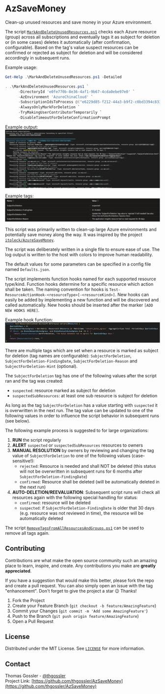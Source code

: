 # AzSaveMoney

Clean-up unused resources and save money in your Azure environment.

The script [`MarkAndDeleteUnusedResources.ps1`](MarkAndDeleteUnusedResources.ps1) checks each Azure resource (group) across all subscriptions and eventually tags it as subject for deletion or (in some cases) deletes it automatically (after confirmation, configurable). Based on the tag's value suspect resources can be confirmed or rejected as subject for deletion and will be considered accordingly in subsequent runs.

Example usage:
```powershell
Get-Help .\MarkAndDeleteUnusedResources.ps1 -Detailed
```

```powershell
. .\MarkAndDeleteUnusedResources.ps1 `
      -DirectoryId 'e0fe770b-8e36-4af1-9b67-4cda0ebe97e0' `
      -AzEnvironment 'AzureChinaCloud' `
      -SubscriptionIdsToProcess @("e6229d85-f212-44a3-b9f2-c0bd3394c833") `
      -AlwaysOnlyMarkForDeletion `
      -TryMakingUserContributorTemporarily `
      -DisableTimeoutForDeleteConfirmationPrompt
```

Example output:
![Example output](Screenshot.png)

Example tags:
![Example tags](Screenshot2.png)

This script was primarily written to clean-up large Azure environments and potentially save money along the way. It was inspired by the project [`itoleck/AzureSaveMoney`](https://github.com/itoleck/AzureSaveMoney).

The script was deliberately written in a single file to ensure ease of use. The log output is written to the host with colors to improve human readability.

The default values for some parameters can be specified in a config file named `Defaults.json`.

The script implements function hooks named for each supported resource type/kind. Function hooks determine for a specific resource which action shall be taken. The naming convention for hooks is `Test-ResourceActionHook-<resourceType>[-<resourceKind>]`. New hooks can easily be added by implementing a new function and will be discovered and called automatically. New hooks should be inserted after the marker `[ADD NEW HOOKS HERE]`.

Example hook function:
![Example hook function](Screenshot3.png)

There are multiple tags which are set when a resource is marked as  subject for deletion (tag names are configurable):
`SubjectForDeletion`,
`SubjectForDeletion-FindingDate`,
`SubjectForDeletion-Reason` and
`SubjectForDeletion-Hint` (optional).

The `SubjectForDeletion` tag has one of the following values after the script ran and the tag was created:
- `suspected`: resource marked as subject for deletion
- `suspectedSubResources`: at least one sub resource is subject for deletion

As long as the tag `SubjectForDeletion` has a value starting with `suspected` it is overwritten in the next run. The tag value can be updated to one of the following values in order to influence the script behavior in subsequent runs (see below).

The following example process is suggested to for large organizations:

1. **RUN** the script regularly
2. **ALERT** `suspected` or `suspectedSubResources` resources to owners
3. **MANUAL RESOLUTION** by owners by reviewing and changing the tag value of `SubjectForDeletion` to one of the following values (case-sensitive!):
   - `rejected`: Resource is needed and shall NOT be deleted (this status will not be overwritten in subsequent runs for 6 months after `SubjectForDeletion-FindingDate`)
   - `confirmed`: Resource shall be deleted (will be automatically deleted in the next run)
4. **AUTO-DELETION/REEVALUATION**: Subsequent script runs will check all resources again with the following special handling for status:
   - `confirmed`: resource will be deleted
   - `suspected`: if `SubjectForDeletion-FindingDate` is older that 30 days (e.g. resource was not reviewed in time), the resource will be automatically deleted

The script [`RemoveTagsFromAllResourcesAndGroups.ps1`](RemoveTagsFromAllResourcesAndGroups.ps1) can be used to remove all tags again.

## Contributing

Contributions are what make the open source community such an amazing place to learn, inspire, and create. Any contributions you make are **greatly appreciated**.

If you have a suggestion that would make this better, please fork the repo and create a pull request. You can also simply open an issue with the tag "enhancement".
Don't forget to give the project a star :wink: Thanks!

1. Fork the Project
2. Create your Feature Branch (`git checkout -b feature/AmazingFeature`)
3. Commit your Changes (`git commit -m 'Add some AmazingFeature'`)
4. Push to the Branch (`git push origin feature/AmazingFeature`)
5. Open a Pull Request

## License

Distributed under the MIT License. See [`LICENSE`](https://github.com/thgossler/AzSaveMoney/LICENSE) for more information.

## Contact

Thomas Gossler - [@thgossler](https://twitter.com/thgossler)<br/>
Project Link: [https://github.com/thgossler/AzSaveMoney](https://github.com/thgossler/AzSaveMoney)
